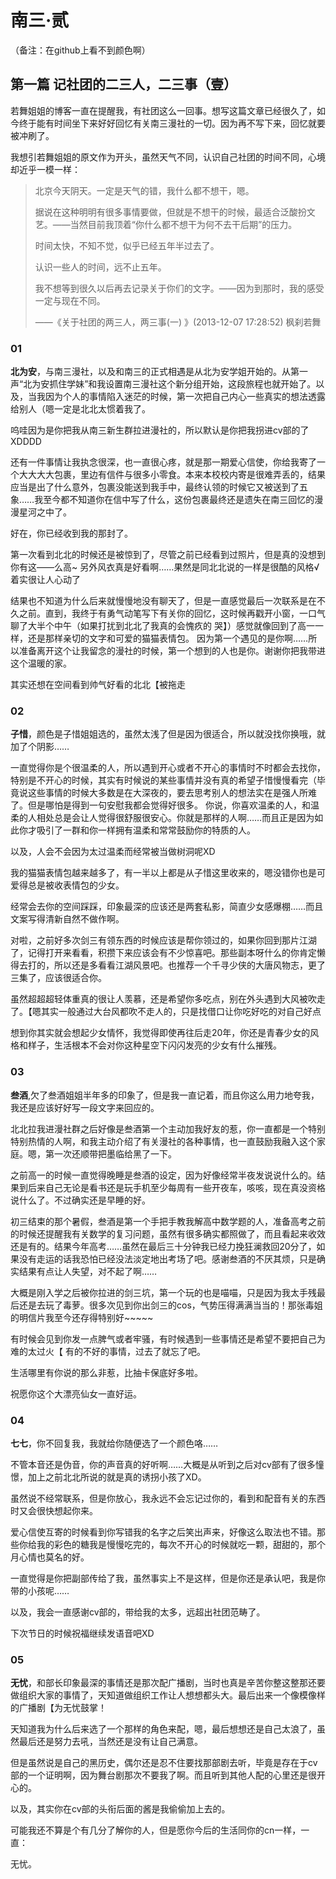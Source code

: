 # 南三·贰

（备注：在github上看不到颜色啊）

## 第一篇 记社团的二三人，二三事（壹）

若舞姐姐的博客一直在提醒我，有社团这么一回事。想写这篇文章已经很久了，如今终于能有时间坐下来好好回忆有关南三漫社的一切。因为再不写下来，回忆就要被冲刷了。

我想引若舞姐姐的原文作为开头，虽然天气不同，认识自己社团的时间不同，心境却近乎一模一样：

> 北京今天阴天。一定是天气的错，我什么都不想干，嗯。
>
> 据说在这种明明有很多事情要做，但就是不想干的时候，最适合泛酸扮文艺。——当然目前我顶着“你什么都不想干为何不去干后期”的压力。
>
> 时间太快，不知不觉，似乎已经五年半过去了。
>
> 认识一些人的时间，远不止五年。
>
> 我不想等到很久以后再去记录关于你们的文字。——因为到那时，我的感受一定与现在不同。
>
> ——《关于社团的两三人，两三事(一) 》(2013-12-07 17:28:52) 枫刹若舞

### 01
**北为安**，与南三漫社，以及和南三的正式相遇是从北为安学姐开始的。从第一声“北为安抓住学妹”和我设置南三漫社这个新分组开始，这段旅程也就开始了。以及，当我因为个人的事情陷入迷茫的时候，第一次把自己内心一些真实的想法透露给别人（嗯一定是北北太惯着我了。

呜哇因为是你把我从南三新生群拉进漫社的，所以默认是你把我拐进cv部的了XDDDD

还有一件事情让我执念很深，也一直很心疼，就是那一期爱心信使，你给我寄了一个大大大大包裹，里边有信件与很多小零食。本来本校校内寄是很难弄丢的，结果应当是出了什么意外，包裹没能送到我手中，最终认领的时候它又被送到了五象……我至今都不知道你在信中写了什么，这份包裹最终还是遗失在南三回忆的漫漫星河之中了。   

好在，你已经收到我的那封了。

第一次看到北北的时候还是被惊到了，尽管之前已经看到过照片，但是真的没想到你有这——么高~ 另外风衣真是好看啊……果然是同北北说的一样是很酷的风格√ 着实很让人心动了

结果也不知道为什么后来就慢慢地没有聊天了，但是一直感觉最后一次联系是在不久之前。直到，我终于有勇气动笔写下有关你的回忆，这时候再戳开小窗，一口气聊了大半个中午（如果打扰到北北了我真的会愧疚的 哭】）感觉就像回到了高一一样，还是那样亲切的文字和可爱的猫猫表情包。
因为第一个遇见的是你啊……所以准备离开这个让我留念的漫社的时候，第一个想到的人也是你。谢谢你把我带进这个温暖的家。

其实还想在空间看到帅气好看的北北【被拖走

### 02

**子惜**，颜色是子惜姐姐选的，虽然太浅了但是因为很适合，所以就没找你换哦，就加了个阴影……

一直觉得你是个很温柔的人，所以遇到开心或者不开心的事情时不时都会去找你，特别是不开心的时候，其实有时候说的某些事情并没有真的希望子惜慢慢看完（毕竟说这些事情的时候大多数是在大深夜的，要去思考别人的想法实在是强人所难了。但是哪怕是得到一句安慰我都会觉得好很多。
你说，你喜欢温柔的人，和温柔的人相处总是会让人觉得很舒服很安心。你就是那样的人啊……而且正是因为如此你才吸引了一群和你一样拥有温柔和常常鼓励你的特质的人。

以及，人会不会因为太过温柔而经常被当做树洞呢XD

我的猫猫表情包越来越多了，有一半以上都是从子惜这里收来的，嗯没错你也是可爱得总是被收表情包的少女。

经常会去你的空间踩踩，印象最深的应该还是两套私影，简直少女感爆棚……而且文案写得清新自然不做作啊。

对啦，之前好多次剑三有领东西的时候应该是帮你领过的，如果你回到那片江湖了，记得打开来看看，积攒下来应该会有不少惊喜吧。那些副本呀什么的你肯定懒得去打的，所以还是多看看江湖风景吧。也推荐一个千寻少侠的大唐风物志，更了三集了，应该很适合你。

虽然超超超轻体重真的很让人羡慕，还是希望你多吃点，别在外头遇到大风被吹走了。【嗯其实一般通过大台风都吹不走人的，只是找借口让你吃好吃的对自己好点

想到你其实就会想起少女情怀，我觉得即使再往后走20年，你还是青春少女的风格和样子，生活根本不会对你这种星空下闪闪发亮的少女有什么摧残。

### 03

**叁酒**,欠了叁酒姐姐半年多的印象了，但是我一直记着，而且你这么用力地夸我，我还是应该好好写一段文字来回应的。

北北拉我进漫社群之后好像是叁酒第一个主动加我好友的惹，你一直都是一个特别特别热情的人啊，和我主动介绍了有关漫社的各种事情，也一直鼓励我融入这个家庭。嗯，第一次还顺带把墨临给黑了一下。

之前高一的时候一直觉得晚睡是叁酒的设定，因为好像经常半夜发说说什么的。结果到后来自己无论是看书还是玩手机至少每周有一些开夜车，咳咳，现在真没资格说什么了。不过确实还是早睡的好。

初三结束的那个暑假，叁酒是第一个手把手教我解高中数学题的人，准备高考之前的时候还提醒我有关数学的复习问题，虽然有很多确实都照做了，而且看起来收效还是有的。结果今年高考……虽然在最后三十分钟我已经力挽狂澜救回20分了，如果没有走运的话我恐怕已经没法淡定地出考场了吧。感谢叁酒的不厌其烦，只是确实结果有点让人失望，对不起了啊……

大概是刚入学之后被你拉进的剑三坑，第一个玩的也是喵喵，只是因为我太手残最后还是去玩了毒萝。很多次见到你出剑三的cos，气势压得满满当当的！那张毒姐的明信片我至今还存得特别好~~~~~

有时候会见到你发一点脾气或者牢骚，有时候遇到一些事情还是希望不要把自己为难的太过火【 有的不好的事情，过去了就忘了吧。

生活哪里有你说的那么非惹，比抽卡保底好多啦。

祝愿你这个大漂亮仙女一直好运。

### 04

**七七**，你不回复我，我就给你随便选了一个颜色咯……

不管本音还是伪音，你的声音真的好听啊……大概是从听到之后对cv部有了很多憧憬，加上之前北北所说的就是真的诱拐小孩了XD。

虽然说不经常联系，但是你放心，我永远不会忘记过你的，看到和配音有关的东西时又会很快想起你来。

爱心信使互寄的时候看到你写错我的名字之后笑出声来，好像这么取法也不错。那些你给我的彩色的糖我是慢慢吃完的，每次不开心的时候就吃一颗，甜甜的，那个月心情也莫名的好。

一直觉得是你把副部传给了我，虽然事实上不是这样，但是你还是承认吧，我是你带的小孩呢……

以及，我会一直感谢cv部的，带给我的太多，远超出社团范畴了。
 
下次节日的时候祝福继续发语音吧XD

### 05

**无忧**，和部长印象最深的事情还是那次配广播剧，当时也真是辛苦你整这整那还要做组织大家的事情了，天知道做组织工作让人想想都头大。最后出来一个像模像样的广播剧【为无忧鼓掌！

天知道我为什么后来选了一个那样的角色来配，嗯，最后想想还是自己太浪了，虽然最后还是努力去吼，当然还是没有让自己满意。

但是虽然说是自己的黑历史，偶尔还是忍不住要找那部剧去听，毕竟是存在于cv部的一个证明啊，因为舞台剧那次不要我了啊。而且听到其他人配的心里还是很开心的。

以及，其实你在cv部的头衔后面的酱是我偷偷加上去的。

可能我还不算是个有几分了解你的人，但是愿你今后的生活同你的cn一样，一直：

无忧。
